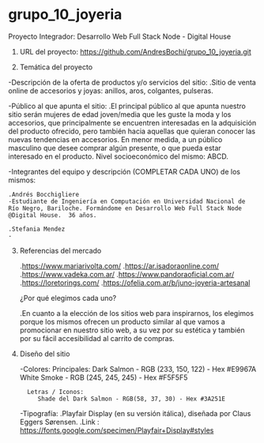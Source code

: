 # grupo_10_joyeria
Proyecto Integrador: Desarrollo Web Full Stack Node - Digital House

1. URL del proyecto:
    https://github.com/AndresBochi/grupo_10_joyeria.git

2. Temática del proyecto

-Descripción de la oferta de productos y/o servicios del sitio:
    .Sitio de venta online de accesorios y joyas: anillos, aros, colgantes, pulseras.

-Público al que apunta el sitio:
    .El principal público al que apunta nuestro sitio serán mujeres de edad joven/media que les guste la moda y los accesorios, que principalmente se encuentren interesadas en la adquisición del producto ofrecido, pero también hacia aquellas que quieran conocer las nuevas tendencias en accesorios. En menor medida, a un público masculino que desee comprar algún presente, o que pueda estar interesado en el producto. Nivel socioeconómico del mismo: ABCD.

-Integrantes del equipo y descripción (COMPLETAR CADA UNO) de los mismos:

    .Andrés Bocchigliere
    -Estudiante de Ingeniería en Computación en Universidad Nacional de Río Negro, Bariloche. Formándome en Desarrollo Web Full Stack Node @Digital House.  36 años.

    .Stefania Mendez
    -


3. Referencias del mercado

    .https://www.mariarivolta.com/
    .https://ar.isadoraonline.com/
    .https://www.vadeka.com.ar/
    .https://www.pandoraoficial.com.ar/
    .https://loretorings.com/
    .https://ofelia.com.ar/b/juno-joyeria-artesanal

    ¿Por qué elegimos cada uno?  
    
    .En cuanto a la elección de los sitios web para inspirarnos, los elegimos porque los mismos ofrecen un producto similar al que vamos a promocionar en nuestro sitio web, a su vez por su estética y también por su fácil accesibilidad al carrito de compras.


4. Diseño del sitio

    -Colores: 
        Principales: 
            Dark Salmon - RGB (233, 150, 122) - Hex #E9967A
            White Smoke - RGB (245, 245, 245) - Hex #F5F5F5
            
         Letras / Iconos:
            Shade del Dark Salmon - RGB(58, 37, 30) - Hex #3A251E

    -Tipografía:
        .Playfair Display (en su versión itálica), diseñada por Claus Eggers Sørensen. 
            .Link : https://fonts.google.com/specimen/Playfair+Display#styles
